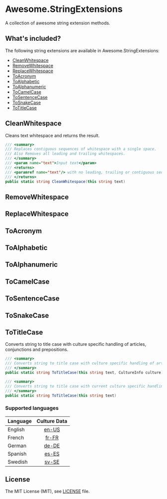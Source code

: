 # Awesome.StringExtensions

A collection of awesome string extension methods.

## What's included?

The following string extensions are available in Awesome.StringExtensions:

* [CleanWhitespace](#CleanWhitespace)
* [RemoveWhitespace](#RemoveWhitespace)
* [ReplaceWhitespace](#ReplaceWhitespace)
* [ToAcronym](#ToAcronym)
* [ToAlphabetic](#ToAlphabetic)
* [ToAlphanumeric](#ToAlphanumeric)
* [ToCamelCase](#ToCamelCase)
* [ToSentenceCase](#ToSentenceCase)
* [ToSnakeCase](#ToSnakeCase)
* [ToTitleCase](#ToTitleCase)

## CleanWhitespace

Cleans text whitespace and returns the result.

```csharp
/// <summary>
/// Replaces contiguous sequences of whitespace with a single space.
/// Also Removes all leading and trailing whitespaces.
/// </summary>
/// <param name="text">Input text</param>
/// <returns>
/// <paramref name="text"/> with no leading, trailing or contiguous sequences of whitespace.
/// </returns>
public static string CleanWhitespace(this string text)
```

## RemoveWhitespace

## ReplaceWhitespace

## ToAcronym

## ToAlphabetic

## ToAlphanumeric

## ToCamelCase

## ToSentenceCase

## ToSnakeCase

## ToTitleCase

Converts string to title case with culture specific handling of articles, conjunctions and prepositions.

```csharp
/// <summary>
/// Converts string to title case with culture specific handling of articles, conjunctions and prepositions.
/// </summary>
public static string ToTitleCase(this string text, CultureInfo culture)
```
```csharp
/// <summary>
/// Converts string to title case with current culture specific handling of articles, conjunctions and prepositions.
/// </summary>
public static string ToTitleCase(this string text)
```

### Supported languages

|Language|Culture Data|
| -------------------  | :------------------: |
|English|[en-US](Awesome.StringExtensions/CultureData/en-US.json)|
|French|[fr-FR](Awesome.StringExtensions/CultureData/fr-FR.json)|
|German|[de-DE](Awesome.StringExtensions/CultureData/de-DE.json)|
|Spanish|[es-ES](Awesome.StringExtensions/CultureData/es-ES.json)|
|Swedish|[sv-SE](Awesome.StringExtensions/CultureData/sv-SE.json)|

## License

The MIT License (MIT), see [LICENSE](LICENSE) file.
